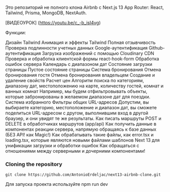 Это репозиторий не полного клона Airbnb с Next.js 13 App Router: React, Tailwind, Prisma, MongoDB, NextAuth.

[ВИДЕОУРОК] (https://youtu.be/c_-b_isI4vg)

Функции:

Дизайн Tailwind
Анимация и эффекты Tailwind 
Полная отзывчивость
Проверка подлинности учетных данных
Google-аутентификация
Github-аутентификация
Загрузка изображений с помощью Cloudinary CDN
Проверка и обработка клиентской формы react-hook-form
Обработка ошибок сервера
Календарь с диапазоном дат
Состояние загрузки страницы
Пустое состояние страницы
Система бронирования
Отмена бронирования гостя
Отмена бронирования владельцем
Создание и удаление свойств
Расчет цен
Алгоритм поиска по категориям, диапазону дат, местоположению на карте, количеству гостей, комнат и ванных комнат
Например, мы будем отфильтровывать объекты, которые забронированы в желаемом диапазоне дат для поездки.
Система избранного
Фильтры общих URL-адресов
Допустим, вы выбираете категорию, местоположение и диапазон дат, вы сможете поделиться URL-адресом с другом, выполнившим вход в другой браузер, и они увидят те же результаты.
Как писать маршруты POST и DELETE в обработчиках маршрутов (app/api)
Как получить данные в компонентах реакции сервера, напрямую обращаясь к базе данных (БЕЗ API! как Magic!)
Как обрабатывать такие файлы, как error.tsx и loading.tsx, которые являются новыми файлами шаблонов Next 13 для унификации загрузки и обработки ошибок
Как обращаться с отношениями между серверными и дочерними компонентами!

### Cloning the repository
```shell
git clone https://github.com/AntonioErdeljac/next13-airbnb-clone.git
```

Для запуска проекта используйте npm run dev
